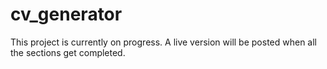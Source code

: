 # cv_generator

This project is currently on progress. A live version will be posted when all the sections get completed.

